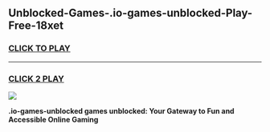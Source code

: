 
## Unblocked-Games-.io-games-unblocked-Play-Free-18xet
<h3>
<a href="https://premium76.site?title=.io-games-unblocked&ref=20M">CLICK TO PLAY</a></h3>
<hr>

<h3>
<a href="https://premium76.site?title=.io-games-unblocked&ref=20M">CLICK 2 PLAY</a>
  
</h3>

<a href="https://premium76.site?title=.io-games-unblocked&ref=19M"><img src="https://clearcache.store/games.png"></a>


**.io-games-unblocked games unblocked: Your Gateway to Fun and Accessible Online Gaming**
